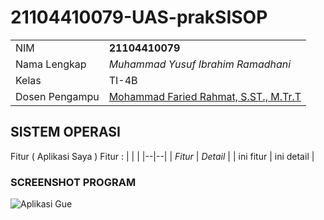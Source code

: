 # 21104410079-UAS-prakSISOP

|  |  |
|--|--|
| NIM | **21104410079** |
| Nama Lengkap | *Muhammad Yusuf Ibrahim Ramadhani* |
| Kelas | TI-4B |
| Dosen Pengampu | [Mohammad Faried Rahmat, S.ST., M.Tr.T](https://github.com/mrhmt80) |

## SISTEM OPERASI
Fitur ( Aplikasi Saya )
Fitur : 
|  |  |
|--|--|
| *Fitur* | *Detail* |
| ini fitur | ini detail |

### SCREENSHOT PROGRAM
![Aplikasi Gue]()
